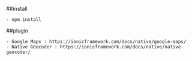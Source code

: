 ##install

    - npm install

##plugin

    - Google Maps : https://ionicframework.com/docs/native/google-maps/
    - Native Geocoder : https://ionicframework.com/docs/native/native-geocoder/